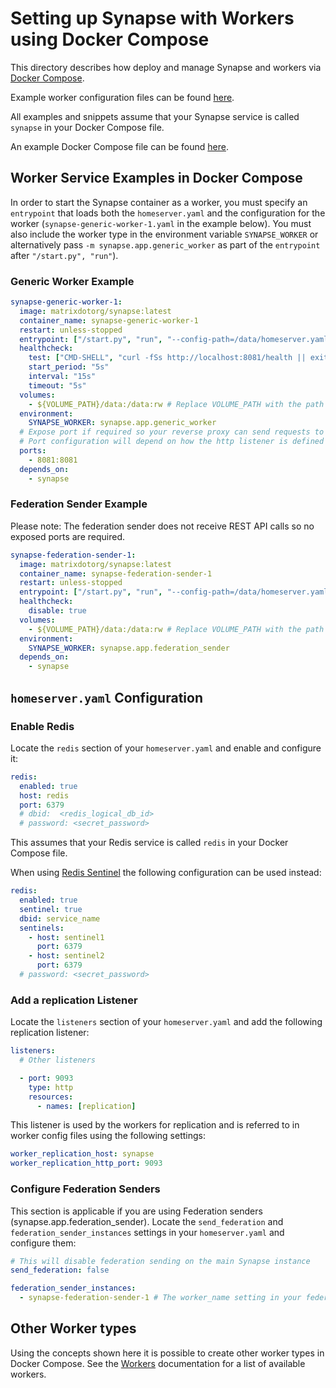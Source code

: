 # Setting up Synapse with Workers using Docker Compose

This directory describes how deploy and manage Synapse and workers via [Docker Compose](https://docs.docker.com/compose/).

Example worker configuration files can be found [here](workers).

All examples and snippets assume that your Synapse service is called `synapse` in your Docker Compose file.

An example Docker Compose file can be found [here](docker-compose.yaml).

## Worker Service Examples in Docker Compose

In order to start the Synapse container as a worker, you must specify an `entrypoint` that loads both the `homeserver.yaml` and the configuration for the worker (`synapse-generic-worker-1.yaml` in the example below). You must also include the worker type in the environment variable `SYNAPSE_WORKER` or alternatively pass `-m synapse.app.generic_worker` as part of the `entrypoint` after `"/start.py", "run"`).

### Generic Worker Example

```yaml
synapse-generic-worker-1:
  image: matrixdotorg/synapse:latest
  container_name: synapse-generic-worker-1
  restart: unless-stopped
  entrypoint: ["/start.py", "run", "--config-path=/data/homeserver.yaml", "--config-path=/data/workers/synapse-generic-worker-1.yaml"]
  healthcheck:
    test: ["CMD-SHELL", "curl -fSs http://localhost:8081/health || exit 1"]
    start_period: "5s"
    interval: "15s"
    timeout: "5s"
  volumes:
    - ${VOLUME_PATH}/data:/data:rw # Replace VOLUME_PATH with the path to your Synapse volume
  environment:
    SYNAPSE_WORKER: synapse.app.generic_worker
  # Expose port if required so your reverse proxy can send requests to this worker
  # Port configuration will depend on how the http listener is defined in the worker configuration file
  ports:
    - 8081:8081
  depends_on:
    - synapse
```

### Federation Sender Example

Please note: The federation sender does not receive REST API calls so no exposed ports are required.

```yaml
synapse-federation-sender-1:
  image: matrixdotorg/synapse:latest
  container_name: synapse-federation-sender-1
  restart: unless-stopped
  entrypoint: ["/start.py", "run", "--config-path=/data/homeserver.yaml", "--config-path=/data/workers/synapse-federation-sender-1.yaml"]
  healthcheck:
    disable: true
  volumes:
    - ${VOLUME_PATH}/data:/data:rw # Replace VOLUME_PATH with the path to your Synapse volume
  environment:
    SYNAPSE_WORKER: synapse.app.federation_sender
  depends_on:
    - synapse
```

## `homeserver.yaml` Configuration

### Enable Redis

Locate the `redis` section of your `homeserver.yaml` and enable and configure it:

```yaml
redis:
  enabled: true
  host: redis
  port: 6379
  # dbid:  <redis_logical_db_id>
  # password: <secret_password>  
```

This assumes that your Redis service is called `redis` in your Docker Compose file.

When using [Redis Sentinel](https://redis.io/docs/management/sentinel/) the following configuration can be used instead:

```yaml
redis:
  enabled: true
  sentinel: true
  dbid: service_name
  sentinels:
    - host: sentinel1
      port: 6379
    - host: sentinel2
      port: 6379
  # password: <secret_password>  
```

### Add a replication Listener

Locate the `listeners` section of your `homeserver.yaml` and add the following replication listener:

```yaml
listeners:
  # Other listeners

  - port: 9093
    type: http
    resources:
      - names: [replication]
```

This listener is used by the workers for replication and is referred to in worker config files using the following settings:

```yaml
worker_replication_host: synapse
worker_replication_http_port: 9093
```

### Configure Federation Senders

This section is applicable if you are using Federation senders (synapse.app.federation_sender). Locate the `send_federation` and `federation_sender_instances` settings in your `homeserver.yaml` and configure them:

```yaml
# This will disable federation sending on the main Synapse instance
send_federation: false

federation_sender_instances:
  - synapse-federation-sender-1 # The worker_name setting in your federation sender worker configuration file
```

## Other Worker types

Using the concepts shown here it is possible to create other worker types in Docker Compose. See the [Workers](https://matrix-org.github.io/synapse/latest/workers.html#available-worker-applications) documentation for a list of available workers.
